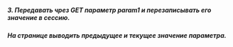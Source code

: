 ##### 3. Передавать чрез GET параметр param1 и перезаписывать его значение в сессию. 
#####    На странице выводить предыдущее и текущее значение параметра.